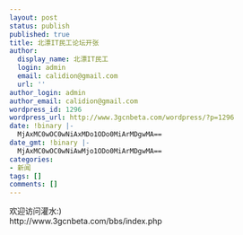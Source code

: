 ```yaml
---
layout: post
status: publish
published: true
title: 北漂IT民工论坛开张
author:
  display_name: 北漂IT民工
  login: admin
  email: calidion@gmail.com
  url: ''
author_login: admin
author_email: calidion@gmail.com
wordpress_id: 1296
wordpress_url: http://www.3gcnbeta.com/wordpress/?p=1296
date: !binary |-
  MjAxMC0wOC0wNiAxMDo1ODo0MiArMDgwMA==
date_gmt: !binary |-
  MjAxMC0wOC0wNiAwMjo1ODo0MiArMDgwMA==
categories:
- 新闻
tags: []
comments: []
---
```

<p>欢迎访问灌水:)<br />
http:&#47;&#47;www.3gcnbeta.com&#47;bbs&#47;index.php</p>
